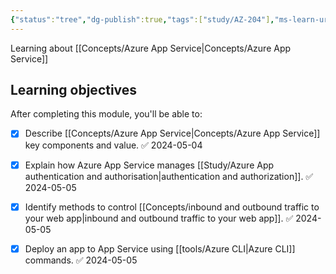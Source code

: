 ```yaml
---
{"status":"tree","dg-publish":true,"tags":["study/AZ-204"],"ms-learn-url":"https://learn.microsoft.com/en-us/training/modules/introduction-to-azure-app-service/","creation_date":"2024-05-02 11:00","permalink":"/study/az-204-introduction-to-azure-app-service/","dgPassFrontmatter":true}
---
```



Learning about [[Concepts/Azure App Service\|Concepts/Azure App Service]]
## Learning objectives

After completing this module, you'll be able to:

- [x] Describe [[Concepts/Azure App Service\|Concepts/Azure App Service]] key components and value. ✅ 2024-05-04
- [x] Explain how Azure App Service manages [[Study/Azure App authentication and authorisation\|authentication and authorization]]. ✅ 2024-05-05
- [x] Identify methods to control [[Concepts/inbound and outbound traffic to your web app\|inbound and outbound traffic to your web app]]. ✅ 2024-05-05
- [x] Deploy an app to App Service using [[tools/Azure CLI\|Azure CLI]] commands. ✅ 2024-05-05


